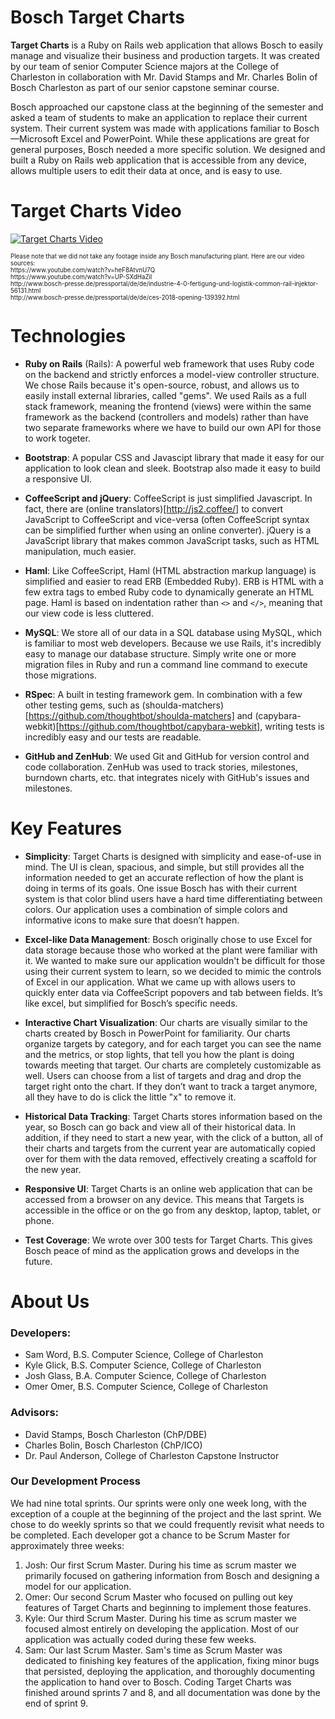 # Bosch Target Charts
**Target Charts** is a Ruby on Rails web application that allows Bosch to easily manage and visualize their business and production targets. It was created by our team of senior Computer Science majors at the College of Charleston in collaboration with Mr. David Stamps and Mr. Charles Bolin of Bosch Charleston as part of our senior capstone seminar course.

Bosch approached our capstone class at the beginning of the semester and asked a team of students to make an application to replace their current system. Their current system was made with applications familiar to Bosch&mdash;Microsoft Excel and PowerPoint. While these applications are great for general purposes, Bosch needed a more specific solution. We designed and built a Ruby on Rails web application that is accessible from any device, allows multiple users to edit their data at once, and is easy to use.

# Target Charts Video
[![Target Charts Video](https://img.youtube.com/vi/ShAVnZbSqfY/0.jpg)](https://www.youtube.com/watch?v=ShAVnZbSqfY&feature=youtu.be)
<p><sup><small>
  Please note that we did not take any footage inside any Bosch manufacturing plant. Here are our video sources:
<br>
  https://www.youtube.com/watch?v=heF8AtvnU7Q <br>
  https://www.youtube.com/watch?v=UP-SXdHaZiI <br>
  http://www.bosch-presse.de/pressportal/de/de/industrie-4-0-fertigung-und-logistik-common-rail-injektor-56131.html <br>
  http://www.bosch-presse.de/pressportal/de/de/ces-2018-opening-139392.html <br>
</small></sup></p>

# Technologies
* **Ruby on Rails** (Rails): A powerful web framework that uses Ruby code on the backend and strictly enforces a model-view controller structure. We chose Rails because it's open-source, robust, and allows us to easily install external libraries, called "gems". We used Rails as a full stack framework, meaning the frontend (views) were within the same framework as the backend (controllers and models) rather than have two separate frameworks where we have to build our own API for those to work togeter.
* **Bootstrap**: A popular CSS and Javascipt library that made it easy for our application to look clean and sleek. Bootstrap also made it easy to build a responsive UI.

* **CoffeeScript and jQuery**: CoffeeScript is just simplified Javascript. In fact, there are (online translators)[http://js2.coffee/] to convert JavaScript to CoffeeScript and vice-versa (often CoffeeScript syntax can be simplified further when using an online converter). jQuery is a JavaScript library that makes common JavaScript tasks, such as HTML manipulation, much easier.

* **Haml**: Like CoffeeScript, Haml (HTML abstraction markup language) is simplified and easier to read ERB (Embedded Ruby). ERB is HTML with a few extra tags to embed Ruby code to dynamically generate an HTML page. Haml is based on indentation rather than `<>` and `</>`, meaning that our view code is less cluttered.

* **MySQL**: We store all of our data in a SQL database using MySQL, which is familiar to most web developers. Because we use Rails, it's incredibly easy to manage our database structure. Simply write one or more migration files in Ruby and run a command line command to execute those migrations.

* **RSpec**: A built in testing framework gem. In combination with a few other testing gems, such as (shoulda-matchers)[https://github.com/thoughtbot/shoulda-matchers] and (capybara-webkit)[https://github.com/thoughtbot/capybara-webkit], writing tests is incredibly easy and our tests are readable.

* **GitHub and ZenHub**: We used Git and GitHub for version control and code collaboration. ZenHub was used to track stories, milestones, burndown charts, etc. that integrates nicely with GitHub's issues and milestones.

# Key Features
* **Simplicity**: Target Charts is designed with simplicity and ease-of-use in mind. The UI is clean, spacious, and simple, but still provides all the information needed to get an accurate reflection of how the plant is doing in terms of its goals. One issue Bosch has with their current system is that color blind users have a hard time differentiating between colors. Our application uses a combination of simple colors and informative icons to make sure that doesn’t happen.

* **Excel-like Data Management**: Bosch originally chose to use Excel for data storage because those who worked at the plant were familiar with it. We wanted to make sure our application wouldn't be difficult for those using their current system to learn, so we decided to mimic the controls of Excel in our application. What we came up with allows users to quickly enter data via CoffeeScript popovers and tab between fields. It’s like excel, but simplified for Bosch’s specific needs.

* **Interactive Chart Visualization**: Our charts are visually similar to the charts created by Bosch in PowerPoint for familiarity. Our charts organize targets by category, and for each target you can see the name and the metrics, or stop lights, that tell you how the plant is doing towards meeting that target. Our charts are completely customizable as well. Users can choose from a list of targets and drag and drop the target right onto the chart. If they don’t want to track a target anymore, all they have to do is click the little "x" to remove it.

* **Historical Data Tracking**: Target Charts stores information based on the year, so Bosch can go back and view all of their historical data. In addition, if they need to start a new year, with the click of a button, all of their charts and targets from the current year are automatically copied over for them with the data removed, effectively creating a scaffold for the new year.

* **Responsive UI**: Target Charts is an online web application that can be accessed from a browser on any device. This means that Targets is accessible in the office or on the go from any desktop, laptop, tablet, or phone.

* **Test Coverage**: We wrote over 300 tests for Target Charts. This gives Bosch peace of mind as the application grows and develops in the future.

# About Us
### Developers:
* Sam Word, B.S. Computer Science, College of Charleston
* Kyle Glick, B.S. Computer Science, College of Charleston
* Josh Glass, B.A. Computer Science, College of Charleston
* Omer Omer, B.S. Computer Science, College of Charleston

### Advisors:
* David Stamps, Bosch Charleston (ChP/DBE)
* Charles Bolin, Bosch Charleston (ChP/ICO)
* Dr. Paul Anderson, College of Charleston Capstone Instructor

### Our Development Process
We had nine total sprints. Our sprints were only one week long, with the exception of a couple at the beginning of the project and the last sprint. We chose to do weekly sprints so that we could frequently revisit what needs to be completed. Each developer got a chance to be Scrum Master for approximately three weeks:
1. Josh: Our first Scrum Master. During his time as scrum master we primarily focused on gathering information from Bosch and designing a model for our application.
2. Omer: Our second Scrum Master who focused on pulling out key features of Target Charts and beginning to implement those features.
3. Kyle: Our third Scrum Master. During his time as scrum master we focused almost entirely on developing the application. Most of our application was actually coded during these few weeks.
4. Sam: Our last Scrum Master. Sam's time as Scrum Master was dedicated to finishing key features of the application, fixing minor bugs that persisted, deploying the application, and thoroughly documenting the application to hand over to Bosch. Coding Target Charts was finished around sprints 7 and 8, and all documentation was done by the end of sprint 9.

